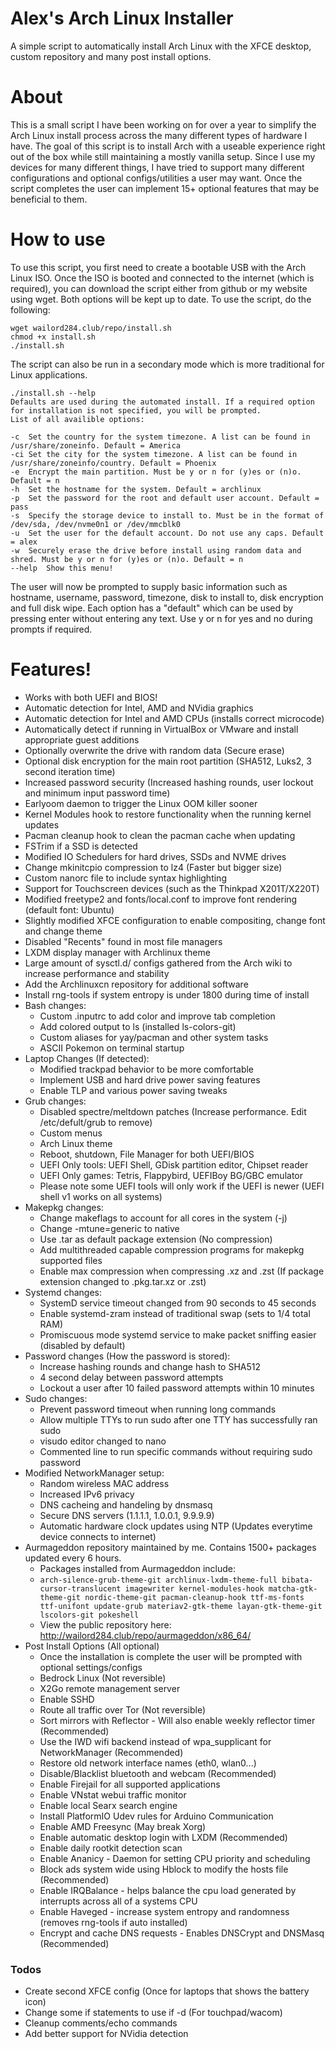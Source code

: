 # Alex's Arch Linux Installer
A simple script to automatically install Arch Linux with the XFCE desktop, custom repository and many post install options.

# About
This is a small script I have been working on for over a year to simplify the Arch Linux install process across the many different types of hardware I have. The goal of this script is to install Arch with a useable experience right out of the box while still maintaining a mostly vanilla setup. Since I use my devices for many different things, I have tried to support many different configurations and optional configs/utilities a user may want. Once the script completes the user can implement 15+ optional features that may be beneficial to them.

# How to use
To use this script, you first need to create a bootable USB with the Arch Linux ISO. Once the ISO is booted and connected to the internet (which is required), you can download the script either from github or my website using wget. Both options will be kept up to date. 
To use the script, do the following:
```
wget wailord284.club/repo/install.sh
chmod +x install.sh
./install.sh
```
The script can also be run in a secondary mode which is more traditional for Linux applications.
```
./install.sh --help
Defaults are used during the automated install. If a required option for installation is not specified, you will be prompted.
List of all availible options:

-c	Set the country for the system timezone. A list can be found in /usr/share/zoneinfo. Default = America
-ci	Set the city for the system timezone. A list can be found in /usr/share/zoneinfo/country. Default = Phoenix
-e	Encrypt the main partition. Must be y or n for (y)es or (n)o. Default = n
-h	Set the hostname for the system. Default = archlinux
-p	Set the password for the root and default user account. Default = pass
-s	Specify the storage device to install to. Must be in the format of /dev/sda, /dev/nvme0n1 or /dev/mmcblk0
-u	Set the user for the default account. Do not use any caps. Default = alex
-w	Securely erase the drive before install using random data and shred. Must be y or n for (y)es or (n)o. Default = n
--help	Show this menu!
```
The user will now be prompted to supply basic information such as hostname, username, password, timezone, disk to install to, disk encryption and full disk wipe. Each option has a "default" which can be used by pressing enter without entering any text. Use y or n for yes and no during prompts if required.
# Features!
- Works with both UEFI and BIOS!
- Automatic detection for Intel, AMD and NVidia graphics
- Automatic detection for Intel and AMD CPUs (installs correct microcode)
- Automatically detect if running in VirtualBox or VMware and install appropriate guest additions
- Optionally overwrite the drive with random data (Secure erase)
- Optional disk encryption for the main root partition (SHA512, Luks2, 3 second iteration time)
- Increased password security (Increased hashing rounds, user lockout and minimum input password time)
- Earlyoom daemon to trigger the Linux OOM killer sooner
- Kernel Modules hook to restore functionality when the running kernel updates
- Pacman cleanup hook to clean the pacman cache when updating
- FSTrim if a SSD is detected
- Modified IO Schedulers for hard drives, SSDs and NVME drives
- Change mkinitcpio compression to lz4 (Faster but bigger size)
- Custom nanorc file to include syntax highlighting
- Support for Touchscreen devices (such as the Thinkpad X201T/X220T)
- Modified freetype2 and fonts/local.conf to improve font rendering (default font: Ubuntu)
- Slightly modified XFCE configuration to enable compositing, change font and change theme
- Disabled "Recents" found in most file managers
- LXDM display manager with Archlinux theme
- Large amount of sysctl.d/ configs gathered from the Arch wiki to increase performance and stability
- Add the Archlinuxcn repository for additional software
- Install rng-tools if system entropy is under 1800 during time of install
- Bash changes:
    * Custom .inputrc to add color and improve tab completion
    * Add colored output to ls (installed ls-colors-git)
    * Custom aliases for yay/pacman and other system tasks
    * ASCII Pokemon on terminal startup
- Laptop Changes (If detected):
    * Modified trackpad behavior to be more comfortable
    * Implement USB and hard drive power saving features
    * Enable TLP and various power saving tweaks
- Grub changes:
    * Disabled spectre/meltdown patches (Increase performance. Edit /etc/defult/grub to remove)
    * Custom menus
    * Arch Linux theme
    * Reboot, shutdown, File Manager for both UEFI/BIOS
    * UEFI Only tools: UEFI Shell, GDisk partition editor, Chipset reader
    * UEFI Only games: Tetris, Flappybird, UEFIBoy BG/GBC emulator
    * Please note some UEFI tools will only work if the UEFI is newer (UEFI shell v1 works on all systems)
- Makepkg changes:
    * Change makeflags to account for all cores in the system (-j)
    * Change -mtune=generic to native
    * Use .tar as default package extension (No compression)
    * Add multithreaded capable compression programs for makepkg supported files
    * Enable max compression when compressing .xz and .zst (If package extension changed to .pkg.tar.xz or .zst)
- Systemd changes:
    * SystemD service timeout changed from 90 seconds to 45 seconds
    * Enable systemd-zram instead of traditional swap (sets to 1/4 total RAM)
    * Promiscuous mode systemd service to make packet sniffing easier (disabled by default)
- Password changes (How the password is stored):
    * Increase hashing rounds and change hash to SHA512
    * 4 second delay between password attempts
    * Lockout a user after 10 failed password attempts within 10 minutes
- Sudo changes:
    * Prevent password timeout when running long commands
    * Allow multiple TTYs to run sudo after one TTY has successfully ran sudo
    * visudo editor changed to nano
    * Commented line to run specific commands without requiring sudo password
- Modified NetworkManager setup:
    * Random wireless MAC address
    * Increased IPv6 privacy
    * DNS cacheing and handeling by dnsmasq
    * Secure DNS servers (1.1.1.1, 1.0.0.1, 9.9.9.9)
    * Automatic hardware clock updates using NTP (Updates everytime device connects to internet)
- Aurmageddon repository maintained by me. Contains 1500+ packages updated every 6 hours.
    * Packages installed from Aurmageddon include: 
    * ```arch-silence-grub-theme-git archlinux-lxdm-theme-full bibata-cursor-translucent imagewriter kernel-modules-hook matcha-gtk-theme-git nordic-theme-git pacman-cleanup-hook ttf-ms-fonts ttf-unifont update-grub materiav2-gtk-theme layan-gtk-theme-git lscolors-git pokeshell```
    * View the public repository here: http://wailord284.club/repo/aurmageddon/x86_64/
- Post Install Options (All optional)
    * Once the installation is complete the user will be prompted with optional settings/configs
    * Bedrock Linux (Not reversible)
    * X2Go remote management server
    * Enable SSHD
    * Route all traffic over Tor (Not reversible)
    * Sort mirrors with Reflector - Will also enable weekly reflector timer (Recommended)
    * Use the IWD wifi backend instead of wpa_supplicant for NetworkManager (Recommended)
    * Restore old network interface names (eth0, wlan0...)
    * Disable/Blacklist bluetooth and webcam (Recommended)
    * Enable Firejail for all supported applications
    * Enable VNstat webui traffic monitor
    * Enable local Searx search engine
    * Install PlatformIO Udev rules for Arduino Communication
    * Enable AMD Freesync (May break Xorg)
    * Enable automatic desktop login with LXDM (Recommended)
    * Enable daily rootkit detection scan
    * Enable Ananicy - Daemon for setting CPU priority and scheduling
    * Block ads system wide using Hblock to modify the hosts file (Recommended)
    * Enable IRQBalance - helps balance the cpu load generated by interrupts across all of a systems CPU
    * Enable Haveged - increase system entropy and randomness (removes rng-tools if auto installed)
    * Encrypt and cache DNS requests - Enables DNSCrypt and DNSMasq (Recommended)

### Todos

 - Create second XFCE config (Once for laptops that shows the battery icon)
 - Change some if statements to use if -d (For touchpad/wacom)
 - Cleanup comments/echo commands
 - Add better support for NVidia detection
